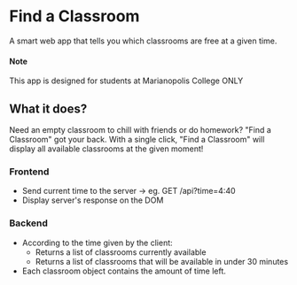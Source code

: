 # Find a Classroom
A smart web app that tells you which classrooms are free at a given time.

#### Note
This app is designed for students at Marianopolis College ONLY

## What it does?
Need an empty classroom to chill with friends or do homework? "Find a Classroom" got your back. With a single click, "Find a Classroom" will display all available classrooms at the given moment!

### Frontend
* Send current time to the server -> eg. GET /api?time=4:40
* Display server's response on the DOM

### Backend
* According to the time given by the client:
  * Returns a list of classrooms currently available
  * Returns a list of classrooms that will be available in under 30 minutes
* Each classroom object contains the amount of time left.
